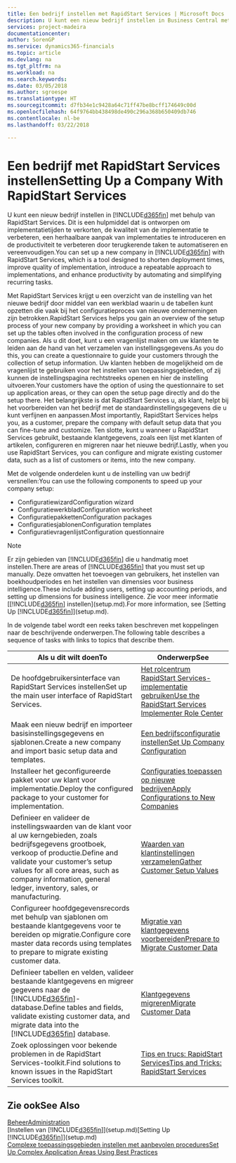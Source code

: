 ```yaml
---
title: Een bedrijf instellen met RapidStart Services | Microsoft Docs
description: U kunt een nieuw bedrijf instellen in Business Central met behulp van RapidStart Services. Dit is een hulpmiddel dat is ontworpen om implementatietijden te verkorten, de kwaliteit van de implementatie te verbeteren, een herhaalbare aanpak van implementaties te introduceren en de productiviteit te verbeteren door terugkerende taken te automatiseren en vereenvoudigen.
services: project-madeira
documentationcenter: 
author: SorenGP
ms.service: dynamics365-financials
ms.topic: article
ms.devlang: na
ms.tgt_pltfrm: na
ms.workload: na
ms.search.keywords: 
ms.date: 03/05/2018
ms.author: sgroespe
ms.translationtype: HT
ms.sourcegitcommit: d7fb34e1c9428a64c71ff47be8bcff174649c00d
ms.openlocfilehash: 64f9764bb438498de490c296a368b650409db746
ms.contentlocale: nl-be
ms.lasthandoff: 03/22/2018

---
```

# <a name="setting-up-a-company-with-rapidstart-services"></a><span data-ttu-id="cae3a-103">Een bedrijf met RapidStart Services instellen</span><span class="sxs-lookup"><span data-stu-id="cae3a-103">Setting Up a Company With RapidStart Services</span></span>
<span data-ttu-id="cae3a-104">U kunt een nieuw bedrijf instellen in [!INCLUDE[d365fin](includes/d365fin_md.md)] met behulp van RapidStart Services. Dit is een hulpmiddel dat is ontworpen om implementatietijden te verkorten, de kwaliteit van de implementatie te verbeteren, een herhaalbare aanpak van implementaties te introduceren en de productiviteit te verbeteren door terugkerende taken te automatiseren en vereenvoudigen.</span><span class="sxs-lookup"><span data-stu-id="cae3a-104">You can set up a new company in [!INCLUDE[d365fin](includes/d365fin_md.md)] with RapidStart Services, which is a tool designed to shorten deployment times, improve quality of implementation, introduce a repeatable approach to implementations, and enhance productivity by automating and simplifying recurring tasks.</span></span>  

<span data-ttu-id="cae3a-105">Met RapidStart Services krijgt u een overzicht van de instelling van het nieuwe bedrijf door middel van een werkblad waarin u de tabellen kunt opzetten die vaak bij het configuratieproces van nieuwe ondernemingen zijn betrokken.</span><span class="sxs-lookup"><span data-stu-id="cae3a-105">RapidStart Services helps you gain an overview of the setup process of your new company by providing a worksheet in which you can set up the tables often involved in the configuration process of new companies.</span></span> <span data-ttu-id="cae3a-106">Als u dit doet, kunt u een vragenlijst maken om uw klanten te leiden aan de hand van het verzamelen van instellingsgegevens.</span><span class="sxs-lookup"><span data-stu-id="cae3a-106">As you do this, you can create a questionnaire to guide your customers through the collection of setup information.</span></span> <span data-ttu-id="cae3a-107">Uw klanten hebben de mogelijkheid om de vragenlijst te gebruiken voor het instellen van toepassingsgebieden, of zij kunnen de instellingspagina rechtstreeks openen en hier de instelling uitvoeren.</span><span class="sxs-lookup"><span data-stu-id="cae3a-107">Your customers have the option of using the questionnaire to set up application areas, or they can open the setup page directly and do the setup there.</span></span> <span data-ttu-id="cae3a-108">Het belangrijkste is dat RapidStart Services u, als klant, helpt bij het voorbereiden van het bedrijf met de standaardinstellingsgegevens die u kunt verfijnen en aanpassen.</span><span class="sxs-lookup"><span data-stu-id="cae3a-108">Most importantly, RapidStart Services helps you, as a customer, prepare the company with default setup data that you can fine-tune and customize.</span></span> <span data-ttu-id="cae3a-109">Ten slotte, kunt u wanneer u RapidStart Services gebruikt, bestaande klantgegevens, zoals een lijst met klanten of artikelen, configureren en migreren naar het nieuwe bedrijf.</span><span class="sxs-lookup"><span data-stu-id="cae3a-109">Lastly, when you use RapidStart Services, you can configure and migrate existing customer data, such as a list of customers or items, into the new company.</span></span>

<span data-ttu-id="cae3a-110">Met de volgende onderdelen kunt u de instelling van uw bedrijf versnellen:</span><span class="sxs-lookup"><span data-stu-id="cae3a-110">You can use the following components to speed up your company setup:</span></span>  

-   <span data-ttu-id="cae3a-111">Configuratiewizard</span><span class="sxs-lookup"><span data-stu-id="cae3a-111">Configuration wizard</span></span>  
-   <span data-ttu-id="cae3a-112">Configuratiewerkblad</span><span class="sxs-lookup"><span data-stu-id="cae3a-112">Configuration worksheet</span></span>  
-   <span data-ttu-id="cae3a-113">Configuratiepakketten</span><span class="sxs-lookup"><span data-stu-id="cae3a-113">Configuration packages</span></span>  
-   <span data-ttu-id="cae3a-114">Configuratiesjablonen</span><span class="sxs-lookup"><span data-stu-id="cae3a-114">Configuration templates</span></span>  
-   <span data-ttu-id="cae3a-115">Configuratievragenlijst</span><span class="sxs-lookup"><span data-stu-id="cae3a-115">Configuration questionnaire</span></span>  

> [!Note]  
>  <span data-ttu-id="cae3a-116">Er zijn gebieden van [!INCLUDE[d365fin](includes/d365fin_md.md)] die u handmatig moet instellen.</span><span class="sxs-lookup"><span data-stu-id="cae3a-116">There are areas of [!INCLUDE[d365fin](includes/d365fin_md.md)] that you must set up manually.</span></span> <span data-ttu-id="cae3a-117">Deze omvatten het toevoegen van gebruikers, het instellen van boekhoudperiodes en het instellen van dimensies voor business intelligence.</span><span class="sxs-lookup"><span data-stu-id="cae3a-117">These include adding users, setting up accounting periods, and setting up dimensions for business intelligence.</span></span> <span data-ttu-id="cae3a-118">Zie voor meer informatie [[!INCLUDE[d365fin](includes/d365fin_md.md)] instellen](setup.md).</span><span class="sxs-lookup"><span data-stu-id="cae3a-118">For more information, see [Setting Up [!INCLUDE[d365fin](includes/d365fin_md.md)]](setup.md).</span></span>

 <span data-ttu-id="cae3a-119">In de volgende tabel wordt een reeks taken beschreven met koppelingen naar de beschrijvende onderwerpen.</span><span class="sxs-lookup"><span data-stu-id="cae3a-119">The following table describes a sequence of tasks with links to topics that describe them.</span></span>

|<span data-ttu-id="cae3a-120">**Als u dit wilt doen**</span><span class="sxs-lookup"><span data-stu-id="cae3a-120">**To**</span></span>|<span data-ttu-id="cae3a-121">**Onderwerp**</span><span class="sxs-lookup"><span data-stu-id="cae3a-121">**See**</span></span>|  
|------------|-------------|  
|<span data-ttu-id="cae3a-122">De hoofdgebruikersinterface van RapidStart Services instellen</span><span class="sxs-lookup"><span data-stu-id="cae3a-122">Set up the main user interface of RapidStart Services.</span></span>|[<span data-ttu-id="cae3a-123">Het rolcentrum RapidStart Services-implementatie gebruiken</span><span class="sxs-lookup"><span data-stu-id="cae3a-123">Use the RapidStart Services Implementer Role Center</span></span>](admin-how-to-use-the-rapidstart-services-role-center-to-track-progress.md)|  
|<span data-ttu-id="cae3a-124">Maak een nieuw bedrijf en importeer basisinstellingsgegevens en sjablonen.</span><span class="sxs-lookup"><span data-stu-id="cae3a-124">Create a new company and import basic setup data and templates.</span></span>|[<span data-ttu-id="cae3a-125">Een bedrijfsconfiguratie instellen</span><span class="sxs-lookup"><span data-stu-id="cae3a-125">Set Up Company Configuration</span></span>](admin-set-up-company-configuration.md)|  
|<span data-ttu-id="cae3a-126">Installeer het geconfigureerde pakket voor uw klant voor implementatie.</span><span class="sxs-lookup"><span data-stu-id="cae3a-126">Deploy the configured package to your customer for implementation.</span></span>|[<span data-ttu-id="cae3a-127">Configuraties toepassen op nieuwe bedrijven</span><span class="sxs-lookup"><span data-stu-id="cae3a-127">Apply Configurations to New Companies</span></span>](admin-apply-configuration-to-new-companies.md)|
|<span data-ttu-id="cae3a-128">Definieer en valideer de instellingswaarden van de klant voor al uw kerngebieden, zoals bedrijfsgegevens grootboek, verkoop of productie.</span><span class="sxs-lookup"><span data-stu-id="cae3a-128">Define and validate your customer’s setup values for all core areas, such as company information, general ledger, inventory, sales, or manufacturing.</span></span>|[<span data-ttu-id="cae3a-129">Waarden van klantinstellingen verzamelen</span><span class="sxs-lookup"><span data-stu-id="cae3a-129">Gather Customer Setup Values</span></span>](admin-gather-customer-setup-values.md)|  
|<span data-ttu-id="cae3a-130">Configureer hoofdgegevensrecords met behulp van sjablonen om bestaande klantgegevens voor te bereiden op migratie.</span><span class="sxs-lookup"><span data-stu-id="cae3a-130">Configure core master data records using templates to prepare to migrate existing customer data.</span></span>|[<span data-ttu-id="cae3a-131">Migratie van klantgegevens voorbereiden</span><span class="sxs-lookup"><span data-stu-id="cae3a-131">Prepare to Migrate Customer Data</span></span>](admin-use-templates-to-prepare-customer-data-for-migration.md)|  
|<span data-ttu-id="cae3a-132">Definieer tabellen en velden, valideer bestaande klantgegevens en migreer gegevens naar de [!INCLUDE[d365fin](includes/d365fin_md.md)]-database.</span><span class="sxs-lookup"><span data-stu-id="cae3a-132">Define tables and fields, validate existing customer data, and migrate data into the [!INCLUDE[d365fin](includes/d365fin_md.md)] database.</span></span>|[<span data-ttu-id="cae3a-133">Klantgegevens migreren</span><span class="sxs-lookup"><span data-stu-id="cae3a-133">Migrate Customer Data</span></span>](admin-migrate-customer-data.md)|  
|<span data-ttu-id="cae3a-134">Zoek oplossingen voor bekende problemen in de RapidStart Services-toolkit.</span><span class="sxs-lookup"><span data-stu-id="cae3a-134">Find solutions to known issues in the RapidStart Services toolkit.</span></span>|[<span data-ttu-id="cae3a-135">Tips en trucs: RapidStart Services</span><span class="sxs-lookup"><span data-stu-id="cae3a-135">Tips and Tricks: RapidStart Services</span></span>](admin-tips-and-tricks-rapidstart-services.md)|  

## <a name="see-also"></a><span data-ttu-id="cae3a-136">Zie ook</span><span class="sxs-lookup"><span data-stu-id="cae3a-136">See Also</span></span>  
[<span data-ttu-id="cae3a-137">Beheer</span><span class="sxs-lookup"><span data-stu-id="cae3a-137">Administration</span></span>](admin-setup-and-administration.md)  
<span data-ttu-id="cae3a-138">[Instellen van [!INCLUDE[d365fin](includes/d365fin_md.md)]](setup.md)</span><span class="sxs-lookup"><span data-stu-id="cae3a-138">[Setting Up [!INCLUDE[d365fin](includes/d365fin_md.md)]](setup.md)</span></span>  
[<span data-ttu-id="cae3a-139">Complexe toepassingsgebieden instellen met aanbevolen procedures</span><span class="sxs-lookup"><span data-stu-id="cae3a-139">Set Up Complex Application Areas Using Best Practices</span></span>](set-up-complex-application-areas-using-best-practices.md)   


